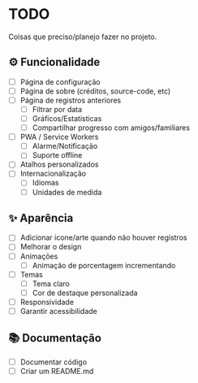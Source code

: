 # TODO

Coisas que preciso/planejo fazer no projeto.

## ⚙ Funcionalidade

-   [ ] Página de configuração
-   [ ] Página de sobre (créditos, source-code, etc)
-   [ ] Página de registros anteriores
    -   [ ] Filtrar por data
    -   [ ] Gráficos/Estatísticas
    -   [ ] Compartilhar progresso com amigos/familiares
-   [ ] PWA / Service Workers
    -   [ ] Alarme/Notificação
    -   [ ] Suporte offline
-   [ ] Atalhos personalizados
-   [ ] Internacionalização
    -   [ ] Idiomas
    -   [ ] Unidades de medida

## ✨ Aparência

-   [ ] Adicionar ícone/arte quando não houver registros
-   [ ] Melhorar o design
-   [ ] Animações
    -   [ ] Animação de porcentagem incrementando
-   [ ] Temas
    -   [ ] Tema claro
    -   [ ] Cor de destaque personalizada
-   [ ] Responsividade
-   [ ] Garantir acessibilidade

## 📚 Documentação

-   [ ] Documentar código
-   [ ] Criar um README.md
